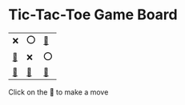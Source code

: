 # Tic-Tac-Toe Game Board
|   |   |   |
|---|---|---|
|❌ |⭕ |[🔎](XOOEXOEEX.md) |
|[🔎](XOEOXOEEX.md) |❌ |⭕ |
|[🔎](XOEEXOOEX.md) |[🔎](XOEEXOEOX.md) |[🔎](XOXEXOEEO.md) |

Click on the 🔎 to make a move